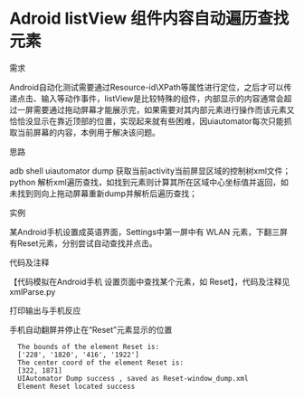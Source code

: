 # Adroid listView 组件内容自动遍历查找元素
需求

Android自动化测试需要通过Resource-id\XPath等属性进行定位，之后才可以传递点击、输入等动作事件，listView是比较特殊的组件，内部显示的内容通常会超过一屏需要通过拖动屏幕才能展示完，如果需要对其内部元素进行操作而该元素又恰恰没显示在靠近顶部的位置，实现起来就有些困难，因uiautomator每次只能抓取当前屏幕的内容，本例用于解决该问题。

思路

adb shell uiautomator dump 获取当前activity当前屏显区域的控制树xml文件；
python 解析xml遍历查找，如找到元素则计算其所在区域中心坐标值并返回，如未找到则向上拖动屏幕重新dump并解析后遍历查找；

实例

某Android手机设置成英语界面，Settings中第一屏中有 WLAN 元素，下翻三屏有Reset元素，分别尝试自动查找并点击。

代码及注释

【代码模拟在Android手机 设置页面中查找某个元素，如 Reset】，代码及注释见xmlParse.py


        
 打印输出与手机反应
 
 手机自动翻屏并停止在“Reset”元素显示的位置
     
      The bounds of the element Reset is:
      ['228', '1820', '416', '1922']
      The center coord of the element Reset is:
      [322, 1871]
      UIAutomator Dump success , saved as Reset-window_dump.xml
      Element Reset located success
